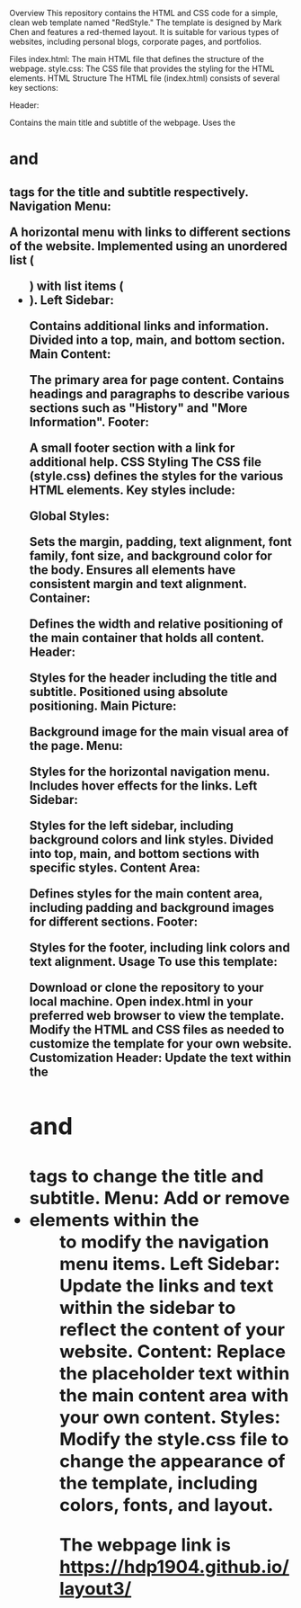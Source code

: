 Overview
This repository contains the HTML and CSS code for a simple, clean web template named "RedStyle." The template is designed by Mark Chen and features a red-themed layout. It is suitable for various types of websites, including personal blogs, corporate pages, and portfolios.

Files
index.html: The main HTML file that defines the structure of the webpage.
style.css: The CSS file that provides the styling for the HTML elements.
HTML Structure
The HTML file (index.html) consists of several key sections:

Header:

Contains the main title and subtitle of the webpage.
Uses the <h1> and <h2> tags for the title and subtitle respectively.
Navigation Menu:

A horizontal menu with links to different sections of the website.
Implemented using an unordered list (<ul>) with list items (<li>).
Left Sidebar:

Contains additional links and information.
Divided into a top, main, and bottom section.
Main Content:

The primary area for page content.
Contains headings and paragraphs to describe various sections such as "History" and "More Information".
Footer:

A small footer section with a link for additional help.
CSS Styling
The CSS file (style.css) defines the styles for the various HTML elements. Key styles include:

Global Styles:

Sets the margin, padding, text alignment, font family, font size, and background color for the body.
Ensures all elements have consistent margin and text alignment.
Container:

Defines the width and relative positioning of the main container that holds all content.
Header:

Styles for the header including the title and subtitle.
Positioned using absolute positioning.
Main Picture:

Background image for the main visual area of the page.
Menu:

Styles for the horizontal navigation menu.
Includes hover effects for the links.
Left Sidebar:

Styles for the left sidebar, including background colors and link styles.
Divided into top, main, and bottom sections with specific styles.
Content Area:

Defines styles for the main content area, including padding and background images for different sections.
Footer:

Styles for the footer, including link colors and text alignment.
Usage
To use this template:

Download or clone the repository to your local machine.
Open index.html in your preferred web browser to view the template.
Modify the HTML and CSS files as needed to customize the template for your own website.
Customization
Header: Update the text within the <h1> and <h2> tags to change the title and subtitle.
Menu: Add or remove <li> elements within the <ul> to modify the navigation menu items.
Left Sidebar: Update the links and text within the sidebar to reflect the content of your website.
Content: Replace the placeholder text within the main content area with your own content.
Styles: Modify the style.css file to change the appearance of the template, including colors, fonts, and layout.

The webpage link is https://hdp1904.github.io/layout3/
